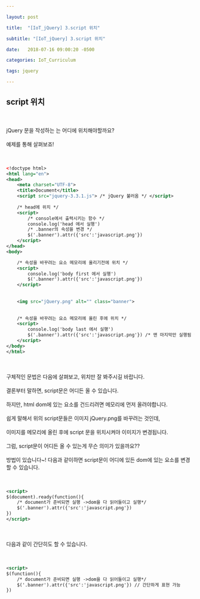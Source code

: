 ```yaml
---

layout: post

title:  "[IoT_jQuery] 3.script 위치"

subtitle: "[IoT_jQuery] 3.script 위치"

date:   2018-07-16 09:00:20 -0500

categories: IoT_Curriculum

tags: jquery

---
```


## script 위치

<br>
<br>
jQuery 문을 작성하는 <script></script>는 어디에 위치해야할까요?
<br>
<br>
예제를 통해 살펴보죠!
<br>
<br>
<br>

```xml
<!doctype html>
<html lang="en">
<head>
	<meta charset="UTF-8">
	<title>Document</title>
	<script src="jquery-3.3.1.js"> /* jQuery 불러옴 */ </script> 
	
    /* head에 위치 */
	<script> 
    	/* console에서 출력시키는 함수 */
		console.log('head 에서 실행') 
        /* .banner의 속성을 변경 */
		$('.banner').attr({'src':'javascript.png'}) 
	</script>
</head>
<body>

	/* 속성을 바꾸려는 요소 메모리에 올리기전에 위치 */
	<script>
		console.log('body first 에서 실행')
		$('.banner').attr({'src':'javascript.png'})
	</script>
    
    
	<img src="jQuery.png" alt="" class="banner">
    
    
    /* 속성을 바꾸려는 요소 메모리에 올린 후에 위치 */
	<script>
		console.log('body last 에서 실행')
		$('.banner').attr({'src':'javascript.png'}) /* 맨 마지막만 실행됨 */
	</script>
</body>
</html>	
```

<br>
<br>
구체적인 문법은 다음에 살펴보고, <script></script> 위치만 잘 봐주시길 바랍니다.
<br>
<br>
결론부터 말하면, script문은 어디든 올 수 있습니다.
<br>
<br>
하지만, html dom에 있는 요소를 건드리려면 메모리에 먼저 올려야합니다.
<br>
<br>
쉽게 말해서 위의 script문들은 이미지 jQuery.png를 바꾸려는 것인데,
<br>
<br>
이미지를 메모리에 올린 후에  script 문을 위치시켜야 이미지가 변경됩니다.
<br>
<br>
그럼, script문이 어디든 올 수 있는게 무슨 의미가 있을까요??
<br>
<br>
방법이 있습니다~! 다음과 같이하면 script문이 어디에 있든 dom에 있는 요소를 변경할 수 있습니다.
<br>
<br>
<br>

```xml
<script>
$(document).ready(function(){
	/* document가 준비되면 실행 ->dom을 다 읽어들이고 실행*/
	$('.banner').attr({'src':'javascript.png'}) 
})
</script>
```

<br>
<br>
다음과 같이 간단히도 할 수 있습니다.
<br>
<br>
<br>

```xml
<script>
$(function(){
	/* document가 준비되면 실행 ->dom을 다 읽어들이고 실행*/
	$('.banner').attr({'src':'javascript.png'}) // 간단하게 표현 가능
})
```
